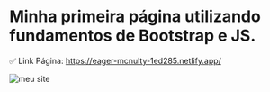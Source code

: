 <h1>Minha primeira página utilizando fundamentos de Bootstrap e JS.</h1>

✅ Link Página: https://eager-mcnulty-1ed285.netlify.app/


![meu site](https://user-images.githubusercontent.com/88987234/139145148-991eea8a-1055-4e49-86ac-749cfa1bcca5.png)
